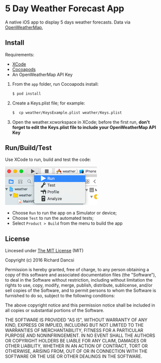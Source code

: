 # 5 Day Weather Forecast App

A native iOS app to display 5 days weather forecasts. Data via [OpenWeatherMap](http://openweathermap.org/forecast5), 

## Install

Requirements:
* [XCode](https://developer.apple.com/xcode/)  
* [Cocoapods](http://cocoapods.org/)  
* An OpenWeatherMap API Key  


1. From the `app` folder, run Cocoapods install:

    ```sh
    $ pod install
    ```

2. Create a Keys.plist file; for example:

    ```sh
    $  cp weather/KeysExample.plist weather/Keys.plist
    ```

3. Open the weather.xcworkspace in XCode; before the first run, **don't forget to edit the Keys.plist file to include your OpenWeatherMap API Key**

## Run/Build/Test

Use XCode to run, build and test the code:

![image](docs/xcode-test.png)

* Choose `Run` to run the app on a Simulator or device;
* Choose `Test` to run the automated tests;
* Select `Product > Build` from the menu to build the app

## License

Lincesed under [The MIT License](http://opensource.org/licenses/MIT) (MIT)

Copyright (c) 2016 Richard Dancsi

Permission is hereby granted, free of charge, to any person obtaining a copy of this software and associated documentation files (the "Software"), to deal in the Software without restriction, including without limitation the rights to use, copy, modify, merge, publish, distribute, sublicense, and/or sell copies of the Software, and to permit persons to whom the Software is furnished to do so, subject to the following conditions:

The above copyright notice and this permission notice shall be included in all copies or substantial portions of the Software.

THE SOFTWARE IS PROVIDED "AS IS", WITHOUT WARRANTY OF ANY KIND, EXPRESS OR IMPLIED, INCLUDING BUT NOT LIMITED TO THE WARRANTIES OF MERCHANTABILITY, FITNESS FOR A PARTICULAR PURPOSE AND NONINFRINGEMENT. IN NO EVENT SHALL THE AUTHORS OR COPYRIGHT HOLDERS BE LIABLE FOR ANY CLAIM, DAMAGES OR OTHER LIABILITY, WHETHER IN AN ACTION OF CONTRACT, TORT OR OTHERWISE, ARISING FROM, OUT OF OR IN CONNECTION WITH THE SOFTWARE OR THE USE OR OTHER DEALINGS IN THE SOFTWARE.
